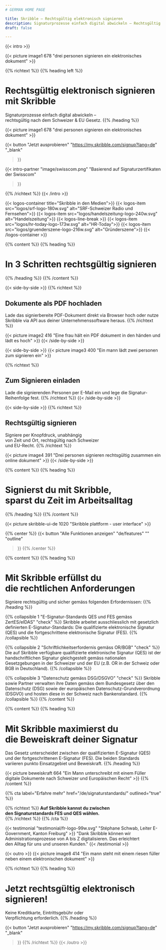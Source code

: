 ```yaml
---
# GERMAN HOME PAGE

title: Skribble – Rechtsgültig elektronisch signieren
description: Signaturprozesse einfach digital abwickeln – Rechtsgültig nach dem Schweizer & EU-Gesetz.
draft: false

---
```



[//]: # (--------------------------------------------------------------------------------------------------------------)

{{< intro >}}
<div class="hide-for-mobile">
  {{< picture image1 678 "drei personen signieren ein elektronisches dokument" >}}
</div>

{{% richtext %}}
{{% heading left %}}
# Rechtsgültig elektronisch signieren mit Skribble
Signaturprozesse einfach digital abwickeln – <br class="hide-for-mobile">rechtsgültig nach dem Schweizer & EU Gesetz.
{{% /heading %}}

<div class="hide-for-desktop">
  {{< picture image1 678 "drei personen signieren ein elektronisches dokument" >}}
</div>

{{< button
  "Jetzt ausprobieren"
  "https://my.skribble.com/signup?lang=de"
  "_blank"
>}}

{{< intro-partner
  "image/swisscom.png"
  "Basierend auf Signaturzertifikaten der Swisscom"
>}}

{{% /richtext %}}
{{< /intro >}}

[//]: # (--------------------------------------------------------------------------------------------------------------)

{{< logos-container title="Skribble in den Medien">}}
  {{< logos-item src="logos/srf-logo-180w.svg" alt="SRF-Schweizer Radio und Fernsehen">}}
  {{< logos-item src="logos/handelszeitung-logo-240w.svg" alt="Handelszeitung">}}
  {{< logos-line-break >}}
  {{< logos-item src="logos/hr-today-logo-173w.svg" alt="HR-Today">}}
  {{< logos-item src="logos/gruenderszene-logo-216w.svg" alt="Gründerszene">}}
{{< /logos-container >}}

[//]: # (--------------------------------------------------------------------------------------------------------------)

{{% content %}}
{{% heading %}}
# In 3 Schritten rechtsgültig signieren
{{% /heading %}}
{{% /content %}}

{{< side-by-side >}}
{{% richtext %}}
## Dokumente als PDF hochladen
Lade das signierbereite PDF-Dokument direkt via Browser hoch oder nutze Skribble via API aus deiner Unternehmenssoftware heraus.
{{% /richtext %}}

{{< picture image2 416 "Eine frau hält ein PDF dokument in den händen und lädt es hoch" >}}
{{< /side-by-side >}}

[//]: # (--------------------------------------------------------------------------------------------------------------)

{{< side-by-side >}}
{{< picture image3 400 "Ein mann lädt zwei personen zum signieren ein" >}}

{{% richtext %}}
## Zum Signieren einladen
Lade die signierenden Personen per E-Mail ein und lege die Signatur-Reihenfolge fest.
{{% /richtext %}}
{{< /side-by-side >}}

[//]: # (--------------------------------------------------------------------------------------------------------------)

{{< side-by-side >}}
{{% richtext %}}
## Rechtsgültig signieren
Signiere per Knopfdruck, unabhängig <br class="hide-for-mobile">von Zeit und Ort, rechtsgültig nach Schweizer <br class="hide-for-mobile">und EU-Recht.
{{% /richtext %}}

{{< picture image4 391 "Drei personen signieren rechtsgültig zusammen ein online dokument" >}}
{{< /side-by-side >}}

[//]: # (--------------------------------------------------------------------------------------------------------------)

{{% content %}}
{{% heading %}}
# Signierst du mit Skribble, <br class="hide-for-mobile">sparst du Zeit im Arbeitsalltag
{{% /heading %}}
{{% /content %}}

{{< picture skribble-ui-de 1020 "Skribble plattform - user interface" >}}

{{% center %}}
{{< button
  "Alle Funktionen anzeigen"
  "de/features"
  ""
  "outline"
>}}
{{% /center %}}

[//]: # (--------------------------------------------------------------------------------------------------------------)

{{% content %}}
{{% heading %}}
# Mit Skribble erfüllst du <br class="hide-for-mobile">die rechtlichen Anforderungen
Signiere rechtsgültig und sicher gemäss folgenden Erfordernissen:
{{% /heading %}}

{{% collapsible 1 "E-Signatur-Standards QES und FES gemäss ZertES/eIDAS" "check" %}}
Skribble arbeitet ausschliesslich mit gesetzlich definierten E-Signatur-Standards: Die qualifizierte elektronische Signatur (QES) und die fortgeschrittene elektronische Signatur (FES).
{{% /collapsible %}}

{{% collapsible 2 "Schriftlichkeitserfordernis gemäss OR/BGB" "check" %}}
Die auf Skribble verfügbare qualifizierte elektronische Signatur (QES) ist der handschriftlichen Signatur gleichgestelt gemäss nationalen Gesetzgebungen in der Schweizer und der EU (z.B. OR in der Schweiz oder BGB in Deutschland).
{{% /collapsible %}}

{{% collapsible 3 "Datenschutz gemäss DSG/DSGVO" "check" %}}
Skribble sowie Partner verwalten ihre Daten gemäss dem Bundesgesetz über den Datenschutz (DSG) sowie der europäischen Datenschutz-Grundverordnung (DSGVO) und hosten diese in der Schweiz nach Bankenstandard.
{{% /collapsible %}}
{{% /content %}}

[//]: # (--------------------------------------------------------------------------------------------------------------)

{{% content %}}
{{% heading %}}
# Mit Skribble maximierst du <br class="hide-for-mobile">die Beweiskraft deiner Signatur
Das Gesetz unterscheidet zwischen der qualifizierten E-Signatur (QES) <br class="hide-for-mobile">und der fortgeschrittenen E-Signatur (FES).
Die beiden Standards <br class="hide-for-mobile">variieren punkto Einsatzgebiet und Beweiskraft.
{{% /heading %}}

{{< picture beweiskraft 664 "Ein Mann unterschreibt mit einem Füller digitale Dokumente nach Schweizer und Europäischen Recht" >}}
{{% /content %}}

[//]: # (--------------------------------------------------------------------------------------------------------------)

{{% cta
  label="Erfahre mehr"
  href="/de/signaturstandards/"
  outlined="true"
%}}

{{% richtext %}}
**Auf Skribble kannst du zwischen <br class="hide-for-mobile">den Signaturstandards FES und QES wählen.**<br>
{{% /richtext %}}
{{% /cta %}}

[//]: # (--------------------------------------------------------------------------------------------------------------)

{{< testimonial "testimonial/fr-logo-99w.svg" "Stéphane Schwab, Leiter E-Government, Kanton Freiburg" >}}
"Dank Skribble können wir Administrationsprozesse von A bis Z digitalisieren. Das erleichtert <br class="hide-for-mobile">den Alltag für uns und unseren Kunden." {{< /testimonial >}}

[//]: # (--------------------------------------------------------------------------------------------------------------)


{{< outro >}}
{{< picture image8 414 "Ein mann steht mit einem riesen füller neben einem elektronischen dokument" >}}

{{% richtext %}}
{{% heading %}}
# Jetzt rechtsgültig elektronisch signieren!
Keine Kreditkarte, Eintrittsgebühr oder <br class="hide-for-mobile">Verpflichtung erforderlich.
{{% /heading %}}

{{< button
  "Jetzt ausprobieren"
  "https://my.skribble.com/signup?lang=de"
  "_blank"
>}}
{{% /richtext %}}
{{< /outro >}}
